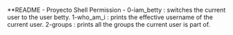 **README - Proyecto Shell Permission -
0-iam_betty : switches the current user to the user betty.
1-who_am_i : prints the effective username of the current user.
2-groups : prints all the groups the current user is part of.
